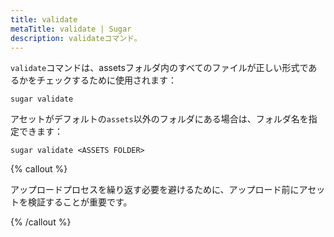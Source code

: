 ```yaml
---
title: validate
metaTitle: validate | Sugar
description: validateコマンド。
---
```


`validate`コマンドは、assetsフォルダ内のすべてのファイルが正しい形式であるかをチェックするために使用されます：

```
sugar validate
```

アセットがデフォルトの`assets`以外のフォルダにある場合は、フォルダ名を指定できます：

```
sugar validate <ASSETS FOLDER>
```

{% callout %}

アップロードプロセスを繰り返す必要を避けるために、アップロード前にアセットを検証することが重要です。

{% /callout %}